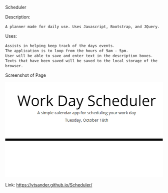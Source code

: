 Scheduler

Description:

    A planner made for daily use. Uses Javascript, Bootstrap, and JQuery.


Uses:

    Assists in helping keep track of the days events.
    The application is to loop from the hours of 9am - 5pm.
    User will be able to save and enter text in the description boxes.
    Texts that have been saved will be saved to the local storage of the browser.


Screenshot of Page

<img src="./assets/images/scheduler 1.PNG">

Link: https://vtsander.github.io/Scheduler/